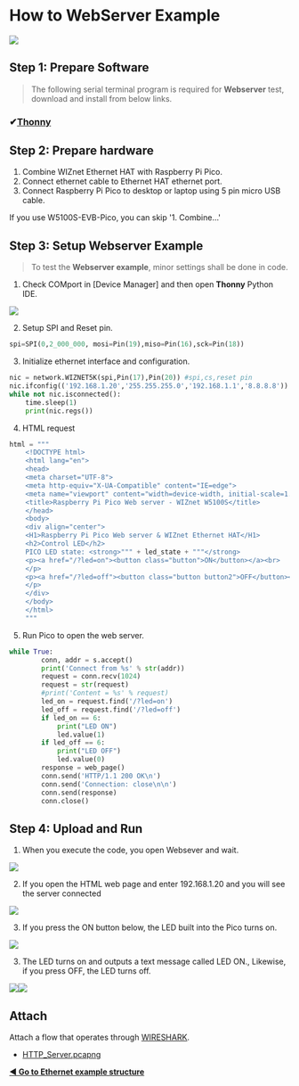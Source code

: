 # How to WebServer Example

![][link-http]


## Step 1: Prepare Software

> The following serial terminal program is required for **Webserver** test, download and install from below links.

### &#10004;[**Thonny**][link-thonny]




## Step 2: Prepare hardware

1. Combine WIZnet Ethernet HAT with Raspberry Pi Pico.
2. Connect ethernet cable to Ethernet HAT ethernet port.
3. Connect Raspberry Pi Pico to desktop or laptop using 5 pin micro USB cable.



If you use W5100S-EVB-Pico, you can skip '1. Combine...'



## Step 3: Setup Webserver Example

> To test the **Webserver example**, minor settings shall be done in code.

1. Check COMport in [Device Manager] and then open **Thonny** Python IDE.

![][link-thonny_http]

2. Setup SPI and Reset pin.

```python
spi=SPI(0,2_000_000, mosi=Pin(19),miso=Pin(16),sck=Pin(18))
```

3. Initialize ethernet interface and configuration.

```python
nic = network.WIZNET5K(spi,Pin(17),Pin(20)) #spi,cs,reset pin
nic.ifconfig(('192.168.1.20','255.255.255.0','192.168.1.1','8.8.8.8'))
while not nic.isconnected():
    time.sleep(1)
    print(nic.regs())
```

4. HTML request

```python
html = """
    <!DOCTYPE html>
    <html lang="en">
    <head>
    <meta charset="UTF-8">
    <meta http-equiv="X-UA-Compatible" content="IE=edge">
    <meta name="viewport" content="width=device-width, initial-scale=1.0">
    <title>Raspberry Pi Pico Web server - WIZnet W5100S</title>
    </head>
    <body>
    <div align="center">
    <H1>Raspberry Pi Pico Web server & WIZnet Ethernet HAT</H1>
    <h2>Control LED</h2>
    PICO LED state: <strong>""" + led_state + """</strong>
    <p><a href="/?led=on"><button class="button">ON</button></a><br>
    </p>
    <p><a href="/?led=off"><button class="button button2">OFF</button></a><br>
    </p>
    </div>
    </body>
    </html>
    """
```

5. Run Pico to open the web server.

```python
while True:
        conn, addr = s.accept()
        print('Connect from %s' % str(addr))
        request = conn.recv(1024)
        request = str(request)
        #print('Content = %s' % request)
        led_on = request.find('/?led=on')
        led_off = request.find('/?led=off')
        if led_on == 6:
            print("LED ON")
            led.value(1)
        if led_off == 6:
            print("LED OFF")
            led.value(0)
        response = web_page()
        conn.send('HTTP/1.1 200 OK\n')
        conn.send('Connection: close\n\n')
        conn.send(response)
        conn.close()
```



## Step 4: Upload and Run

1. When you execute the code, you open Websever and wait.

![][link-webserver_1]

2. If you open the HTML web page and enter 192.168.1.20 and you will see the server connected

![][link-webserver_2]

3. If you press the ON button below, the LED built into the Pico turns on.

![][link-webserver_3]

3. The LED turns on and outputs a text message called LED ON., Likewise, if you press OFF, the LED turns off.

![][link-webserver_4]![][link-webserver_5]



## Attach

Attach a flow that operates through [WIRESHARK][link-wireshark].

- [HTTP_Server.pcapng](https://github.com/Wiznet/RP2040-HAT-MicroPython/blob/main/example/HTTP/HTTP_Server/HTTP_Server.pcapng)


 [**◀ Go to Ethernet example structure**](#ethernet_example_structure)



<!--
Link
-->

[link-thonny]: https://thonny.org/
[link-http]: https://github.com/Wiznet/RP2040-HAT-MicroPython/blob/main/images/HTTP/HTTP.png

[link-wireshark]: https://www.wireshark.org/#download



[link-thonny_http]: https://github.com/Wiznet/RP2040-HAT-MicroPython/blob/main/static/images/HTTP/Thonny_conf_1.png



[link-webserver_1]: https://github.com/Wiznet/RP2040-HAT-MicroPython/blob/main/static/images/HTTP/webserver_1.png
[link-webserver_2]: https://github.com/Wiznet/RP2040-HAT-MicroPython/blob/main/static/images/HTTP/webserver_2.png
[link-webserver_3]: https://github.com/Wiznet/RP2040-HAT-MicroPython/blob/main/static/images/HTTP/webserver_3.png
[link-webserver_4]: https://github.com/Wiznet/RP2040-HAT-MicroPython/blob/main/static/images/HTTP/webserver_4.png
[link-webserver_5]: https://github.com/Wiznet/RP2040-HAT-MicroPython/blob/main/static/images/HTTP/Webserver_6.jpg

